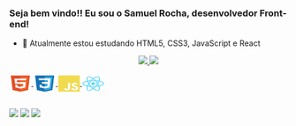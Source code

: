 ### Seja bem vindo!! Eu sou o Samuel Rocha, desenvolvedor Front-end!

- 🌱 Atualmente estou estudando HTML5, CSS3, JavaScript e React

<div align="center">
  <a href="https://github.com/samukamr">
  <img height="180em" src="https://github-readme-stats.vercel.app/api?username=samukamr&show_icons=true&theme=dark&include_all_commits=true&count_private=true"/>
  <img height="180em" src="https://github-readme-stats.vercel.app/api/top-langs/?username=samukamr&layout=compact&langs_count=7&theme=dark"/>
</div>
  
  <div style="display: inline_block"><br>
  <img align="center" alt="samuka-HTML" height="30" width="40" src="https://raw.githubusercontent.com/devicons/devicon/master/icons/html5/html5-original.svg">
  <img align="center" alt="samuka-CSS" height="30" width="40" src="https://raw.githubusercontent.com/devicons/devicon/master/icons/css3/css3-original.svg">
  <img align="center" alt="samuka-Js" height="30" width="40" src="https://raw.githubusercontent.com/devicons/devicon/master/icons/javascript/javascript-plain.svg">
   <img align="center" alt="samuka-React" height="30" width="40" src="https://raw.githubusercontent.com/devicons/devicon/master/icons/react/react-original.svg">
</div>

##

  <div>
  <a href="https://instagram.com/samuka_mr" target="_blank"><img src="https://img.shields.io/badge/-Instagram-%23E4405F?style=for-the-badge&logo=instagram&logoColor=white" target="_blank"></a>
  <a href = "https://outlook.live.com/mail/0/"><img src="https://img.shields.io/badge/Microsoft_Outlook-0078D4?style=for-the-badge&logo=microsoft-outlook&logoColor=white" target="_blank"></a>
  <a href="https://www.linkedin.com/posts/samuel-rocha-bb25ab182_react-frontend-activity-6991171344507809792-E4HQ?utm_source=share&utm_medium=member_desktop" target="_blank"><img src="https://img.shields.io/badge/-LinkedIn-%230077B5?style=for-the-badge&logo=linkedin&logoColor=white" target="_blank"></a> 
  </div>
